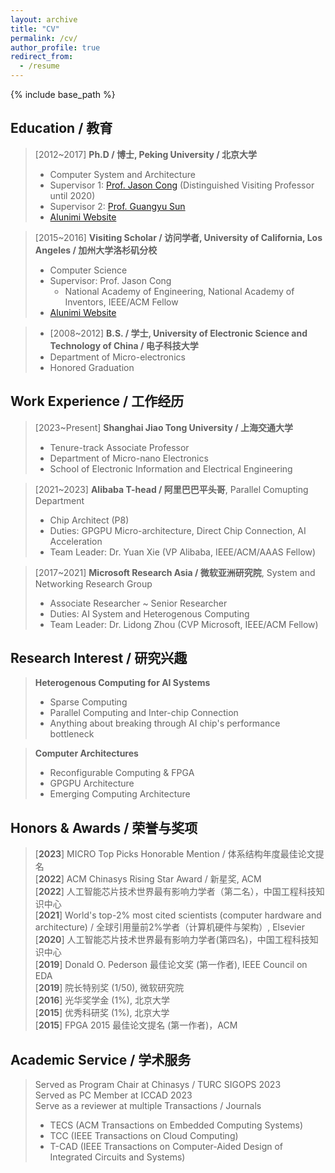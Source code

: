 ```yaml
---
layout: archive
title: "CV"
permalink: /cv/
author_profile: true
redirect_from:
  - /resume
---
```


{% include base_path %}

## Education / 教育

>[2012~2017] **Ph.D / 博士, Peking University / 北京大学**
>  * Computer System and Architecture
>  * Supervisor 1: [Prof. Jason Cong](https://vast.cs.ucla.edu/people/faculty/jason-cong) (Distinguished Visiting Professor until 2020)
>  * Supervisor 2: [Prof. Guangyu Sun](https://ic.pku.edu.cn/szdw/zzjs/sjzdhyjsxtx1/sgy/index.htm)
>  * [Alunimi Website](https://ceca.pku.edu.cn/people/alumni_postgrad/class2017g/1206149.htm)

>[2015~2016] **Visiting Scholar / 访问学者, University of California, Los Angeles / 加州大学洛杉矶分校**
>  * Computer Science
>  * Supervisor: Prof. Jason Cong
>    * National Academy of Engineering, National Academy of Inventors, IEEE/ACM Fellow
>  * [Alunimi Website](https://vast.cs.ucla.edu/people/alumni/chen-zhang)

>* [2008~2012] **B.S. / 学士, University of Electronic Science and Technology of China / 电子科技大学**
>  * Department of Micro-electronics
>  * Honored Graduation

## Work Experience / 工作经历

>[2023~Present] **Shanghai Jiao Tong University / 上海交通大学**
>  * Tenure-track Associate Professor
>  * Department of Micro-nano Electronics
>  * School of Electronic Information and Electrical Engineering

>[2021~2023] **Alibaba T-head / 阿里巴巴平头哥**, Parallel Comupting Department
>  * Chip Architect (P8)
>  * Duties: GPGPU Micro-architecture, Direct Chip Connection, AI Acceleration
>  * Team Leader: Dr. Yuan Xie (VP Alibaba, IEEE/ACM/AAAS Fellow)

>[2017~2021] **Microsoft Research Asia / 微软亚洲研究院**, System and Networking Research Group
>  * Associate Researcher ~ Senior Researcher
>  * Duties: AI System and Heterogenous Computing
>  * Team Leader: Dr. Lidong Zhou (CVP Microsoft, IEEE/ACM Fellow)
  
## Research Interest / 研究兴趣

>**Heterogenous Computing for AI Systems**
>  * Sparse Computing
>  * Parallel Computing and Inter-chip Connection
>  * Anything about breaking through AI chip's performance bottleneck

>**Computer Architectures**
>  * Reconfigurable Computing & FPGA
>  * GPGPU Architecture
>  * Emerging Computing Architecture

<!-- 
Publications
======
  <ul>{% for post in site.publications %}
    {% include archive-single-cv.html %}
  {% endfor %}</ul>
  
Talks
======
  <ul>{% for post in site.talks %}
    {% include archive-single-talk-cv.html %}
  {% endfor %}</ul>
  
Teaching
======
  <ul>{% for post in site.teaching %}
    {% include archive-single-cv.html %}
  {% endfor %}</ul>

-->

## Honors & Awards / 荣誉与奖项

>  [**2023**] MICRO Top Picks Honorable Mention / 体系结构年度最佳论文提名  
>  [**2022**] ACM Chinasys Rising Star Award / 新星奖, ACM   
>  [**2022**] 人工智能芯片技术世界最有影响力学者（第二名），中国工程科技知识中心   
>  [**2021**] World's top-2\% most cited scientists (computer hardware and architecture) / 全球引用量前2%学者（计算机硬件与架构）, Elsevier  
>  [**2020**] 人工智能芯片技术世界最有影响力学者(第四名)，中国工程科技知识中心   
>  [**2019**] Donald O. Pederson 最佳论文奖 (第一作者), IEEE Council on EDA   
>  [**2019**] 院长特别奖 (1/50), 微软研究院   
>  [**2016**] 光华奖学金 (1%), 北京大学  
>  [**2015**] 优秀科研奖 (1%), 北京大学  
>  [**2015**] FPGA 2015 最佳论文提名 (第一作者)，ACM  

## Academic Service / 学术服务

>  Served as Program Chair at Chinasys / TURC SIGOPS 2023  
>  Served as PC Member at ICCAD 2023  
>  Serve as a reviewer at multiple Transactions / Journals  
>   * TECS (ACM Transactions on Embedded Computing Systems)   
>   * TCC (IEEE Transactions on Cloud Computing)
>   * T-CAD (IEEE Transactions on Computer-Aided Design of Integrated Circuits and Systems)

